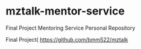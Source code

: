 # mztalk-mentor-service
Final Project
Mentoring Service
Personal Repository

Final Project(
https://github.com/bmm522/mztalk
